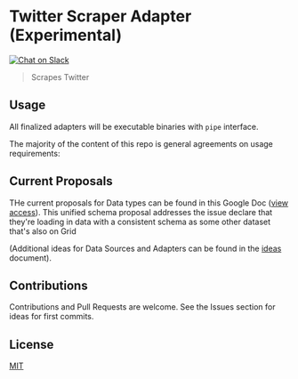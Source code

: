 # Twitter Scraper Adapter (Experimental)
[![Chat on Slack](https://img.shields.io/badge/chat-on%20slack-7A5979.svg)](https://openmined.slack.com/messages/team_adapters)


> Scrapes Twitter

## Usage

All finalized adapters will be executable binaries with `pipe` interface.

The majority of the content of this repo is general agreements on usage requirements:

## Current Proposals

THe current proposals for Data types can be found in this Google Doc ([view access](https://docs.google.com/document/d/1TIiIm0aYILd02tfLM57IaLEOs94f1OYa12d5hIw7B_4/edit?usp=sharing)). This unified schema proposal addresses the issue declare that they're loading in data with a consistent schema as some other dataset that's also on Grid

(Additional ideas for Data Sources and Adapters can be found in the [ideas](https://github.com/OpenMined/Adapters/blob/master/ideas.md) document).

## Contributions

Contributions and Pull Requests are welcome. See the Issues section for ideas for first commits.

## License

[MIT](LICENSE)
